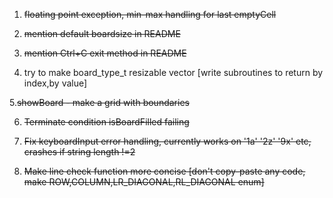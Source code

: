 1. ~~floating point exception, min-max handling for last emptyCell~~

2. ~~mention default boardsize in README~~

3. ~~mention Ctrl+C exit method in README~~

4. try to make board_type_t resizable vector [write subroutines to return by index,by value]

5.~~showBoard - make a grid with boundaries~~

6. ~~Terminate condition isBoardFilled failing~~

7. ~~Fix keyboardInput error handling, currently works on '1a' '2z' '9x' etc, crashes if string length !=2~~

8. ~~Make line check function more concise [don't copy-paste any code, make ROW,COLUMN,LR_DIAGONAL,RL_DIAGONAL enum]~~

